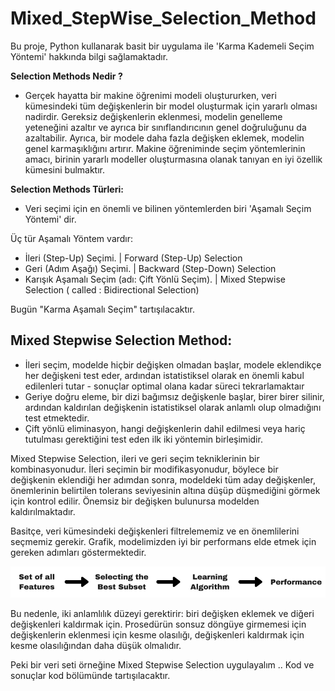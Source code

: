 # Mixed_StepWise_Selection_Method
Bu proje, Python kullanarak basit bir uygulama ile 'Karma Kademeli Seçim Yöntemi' hakkında bilgi sağlamaktadır.

**Selection Methods Nedir ?**

- Gerçek hayatta bir makine öğrenimi modeli oluştururken, veri kümesindeki tüm değişkenlerin bir model oluşturmak için yararlı olması nadirdir. Gereksiz değişkenlerin eklenmesi, modelin genelleme yeteneğini azaltır ve ayrıca bir sınıflandırıcının genel doğruluğunu da azaltabilir. Ayrıca, bir modele daha fazla değişken eklemek, modelin genel karmaşıklığını artırır. Makine öğreniminde seçim yöntemlerinin amacı, birinin yararlı modeller oluşturmasına olanak tanıyan en iyi özellik kümesini bulmaktır. 

**Selection Methods Türleri:**

- Veri seçimi için en önemli ve bilinen yöntemlerden biri 'Aşamalı Seçim Yöntemi' dir. 

Üç tür Aşamalı Yöntem vardır:
- İleri (Step-Up) Seçimi. |  Forward (Step-Up) Selection
- Geri (Adım Aşağı) Seçimi. | Backward (Step-Down) Selection
- Karışık Aşamalı Seçim (adı: Çift Yönlü Seçim). | Mixed Stepwise Selection ( called : Bidirectional Selection)

Bugün "Karma Aşamalı Seçim" tartışılacaktır. 

Mixed Stepwise Selection Method: 
------------------------------------------------------------------------------------------------------------------------

- İleri seçim, modelde hiçbir değişken olmadan başlar, modele eklendikçe her değişkeni test eder, ardından istatistiksel olarak en önemli kabul edilenleri tutar - sonuçlar optimal   olana kadar süreci tekrarlamaktaır
- Geriye doğru eleme, bir dizi bağımsız değişkenle başlar, birer birer silinir, ardından kaldırılan değişkenin istatistiksel olarak anlamlı olup olmadığını test etmektedir.
- Çift yönlü eliminasyon, hangi değişkenlerin dahil edilmesi veya hariç tutulması gerektiğini test eden ilk iki yöntemin birleşimidir. 

Mixed Stepwise Selection, ileri ve geri seçim tekniklerinin bir kombinasyonudur. İleri seçimin bir modifikasyonudur, böylece bir değişkenin eklendiği her adımdan sonra, modeldeki tüm aday değişkenler, önemlerinin belirtilen tolerans seviyesinin altına düşüp düşmediğini görmek için kontrol edilir. Önemsiz bir değişken bulunursa modelden kaldırılmaktadır.

Basitçe, veri kümesindeki değişkenleri filtrelememiz ve en önemlilerini seçmemiz gerekir. Grafik, modelimizden iyi bir performans elde etmek için gereken adımları göstermektedir. 

![image](https://github.com/omarnj-lab/Mixed_StepWise_Selection_Method/blob/main/Image3_fqsh79.png)


Bu nedenle, iki anlamlılık düzeyi gerektirir: biri değişken eklemek ve diğeri değişkenleri kaldırmak için. Prosedürün sonsuz döngüye girmemesi için değişkenlerin eklenmesi için kesme olasılığı, değişkenleri kaldırmak için kesme olasılığından daha düşük olmalıdır. 


Peki bir veri seti örneğine Mixed Stepwise Selection uygulayalım .. Kod ve sonuçlar kod bölümünde tartışılacaktır. 



